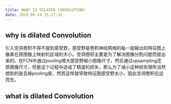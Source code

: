 ```yaml
---
title: WHAT IS DILATED CONVOLUTION?
date: 2019-06-24 15:27:31
---
```


## why is dilated Convolution
引入空洞卷积不得不提到感受野，感受野是卷积神经网络的每一层输出的特征图上像素在原图像上映射的区域的大小。空洞卷积主要是为了解决图像分割问题而提出来的。在FCN中通过pooling增大感受野缩小图像尺寸，然后通过upsampling还原图像尺寸，但是这个过程中造成了精度的损失，那么为了减小这种损失理所当然想到的是去掉pooling层，然而这样就导致特征图感受野太小，因此空洞卷积应运而生。

## what is dilated Convolution

